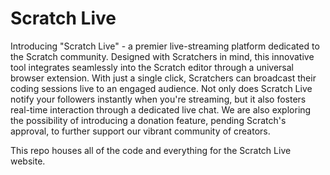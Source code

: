 # Scratch Live
Introducing "Scratch Live" - a premier live-streaming platform dedicated to the Scratch community. Designed with Scratchers in mind, this innovative tool integrates seamlessly into the Scratch editor through a universal browser extension. With just a single click, Scratchers can broadcast their coding sessions live to an engaged audience. Not only does Scratch Live notify your followers instantly when you're streaming, but it also fosters real-time interaction through a dedicated live chat. We are also exploring the possibility of introducing a donation feature, pending Scratch's approval, to further support our vibrant community of creators.

This repo houses all of the code and everything for the Scratch Live website.
